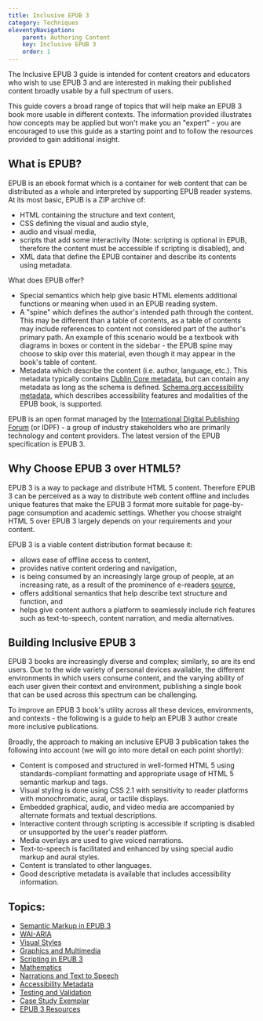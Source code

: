 ```yaml
---
title: Inclusive EPUB 3
category: Techniques
eleventyNavigation:
    parent: Authoring Content
    key: Inclusive EPUB 3
    order: 1
---
```


The Inclusive EPUB 3 guide is intended for content creators and educators who wish to use EPUB 3 and are interested in
making their published content broadly usable by a full spectrum of users.

This guide covers a broad range of topics that will help make an EPUB 3 book more usable in different contexts. The
information provided illustrates how concepts may be applied but won't make you an "expert" - you are encouraged to
use this guide as a starting point and to follow the resources provided to gain additional insight.

## What is EPUB?

EPUB is an ebook format which is a container for web content that can be distributed as a whole and interpreted by
supporting EPUB reader systems. At its most basic, EPUB is a ZIP archive of:

* HTML containing the structure and text content,
* CSS defining the visual and audio style,
* audio and visual media,
* scripts that add some interactivity (Note: scripting is optional in EPUB, therefore the content must be accessible
if scripting is disabled), and
* XML data that define the EPUB container and describe its contents using metadata.

What does EPUB offer?

* Special semantics which help give basic HTML elements additional functions or meaning when used in an EPUB reading
system.
* A "spine" which defines the author's intended path through the content. This may be different than a table of
contents, as a table of contents may include references to content not considered part of the author's primary path.
An example of this scenario would be a textbook with diagrams in boxes or content in the sidebar - the EPUB spine may
choose to skip over this material, even though it may appear in the book's table of content.
* Metadata which describe the content (i.e. author, language, etc.). This metadata typically contains [Dublin Core metadata](http://dublincore.org/),
but can contain any metadata as long as the schema is defined. [Schema.org accessibility metadata](http://www.idpf.org/accessibility/guidelines/content/meta/schema.org.php),
which describes accessibility features and modalities of the EPUB book, is supported.

EPUB is an open format managed by the [International Digital Publishing Forum](http://idpf.org/) (or IDPF) - a group
of industry stakeholders who are primarily technology and content providers. The latest version of the EPUB
specification is EPUB 3.

## Why Choose EPUB 3 over HTML5?

EPUB 3 is a way to package and distribute HTML 5 content. Therefore EPUB 3 can be perceived as a way to distribute web
content offline and includes unique features that make the EPUB 3 format more suitable for page-by-page consumption
and academic settings. Whether you choose straight HTML 5 over EPUB 3 largely depends on your requirements and your
content.

EPUB 3 is a viable content distribution format because it:

* allows ease of offline access to content,
* provides native content ordering and navigation,
* is being consumed by an increasingly large group of people, at an increasing rate, as a result of the prominence of
e-readers [source](http://www.pewinternet.org/2014/01/16/e-reading-rises-as-device-ownership-jumps/),
* offers additional semantics that help describe text structure and function, and
* helps give content authors a platform to seamlessly include rich features such as text-to-speech, content narration,
and media alternatives.

## Building Inclusive EPUB 3

EPUB 3 books are increasingly diverse and complex; similarly, so are its end users. Due to the wide variety of
personal devices available, the different environments in which users consume content, and the varying ability of each
user given their context and environment, publishing a single book that can be used across this spectrum can be
challenging.

To improve an EPUB 3 book's utility across all these devices, environments, and contexts - the following is a guide to
help an EPUB 3 author create more inclusive publications.

Broadly, the approach to making an inclusive EPUB 3 publication takes the following into account (we will go into more
detail on each point shortly):

* Content is composed and structured in well-formed HTML 5 using standards-compliant formatting and appropriate usage
of HTML 5 semantic markup and tags.
* Visual styling is done using CSS 2.1 with sensitivity to reader platforms with monochromatic, aural, or tactile
displays.
* Embedded graphical, audio, and video media are accompanied by alternate formats and textual descriptions.
* Interactive content through scripting is accessible if scripting is disabled or unsupported by the user's reader
platform.
* Media overlays are used to give voiced narrations.
* Text-to-speech is facilitated and enhanced by using special audio markup and aural styles.
* Content is translated to other languages.
* Good descriptive metadata is available that includes accessibility information.

## Topics:

* [Semantic Markup in EPUB 3](/SemanticMarkupInEPUB3.html)
* [WAI-ARIA](/WAI-ARIA.html)
* [Visual Styles](/VisualStyles.html)
* [Graphics and Multimedia](/GraphicsAndMultimedia.html)
* [Scripting in EPUB 3](/ScriptingInEPUB3.html)
* [Mathematics](/Mathematics.html)
* [Narrations and Text to Speech](/NarrationsAndTextToSpeech.html)
* [Accessibility Metadata](/AccessibilityMetadata.html)
* [Testing and Validation](/TestingAndValidation.html)
* [Case Study Exemplar](/CaseStudyExemplar.html)
* [EPUB 3 Resources](/EPUB3Resources.html)

